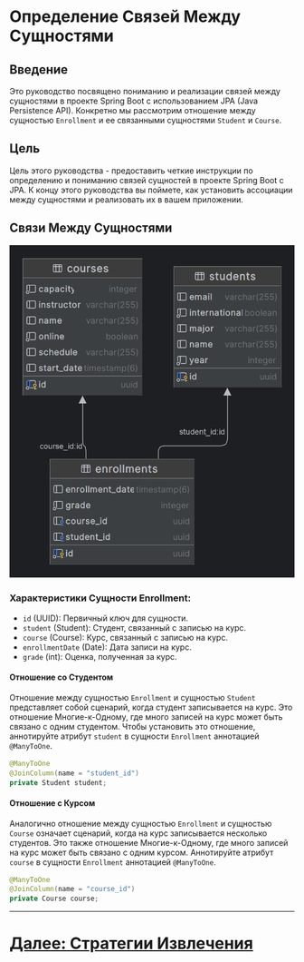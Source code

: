 # Определение Связей Между Сущностями

## Введение

Это руководство посвящено пониманию и реализации связей между сущностями в проекте Spring Boot с использованием JPA (Java Persistence API). Конкретно мы рассмотрим отношение между сущностью `Enrollment` и ее связанными сущностями `Student` и `Course`.

## Цель

Цель этого руководства - предоставить четкие инструкции по определению и пониманию связей сущностей в проекте Spring Boot с JPA. К концу этого руководства вы поймете, как установить ассоциации между сущностями и реализовать их в вашем приложении.

## Связи Между Сущностями

![img.png](../../../../srcs/jpa/er-diagram.png)
### Характеристики Сущности Enrollment:

- `id` (UUID): Первичный ключ для сущности.
- `student` (Student): Студент, связанный с записью на курс.
- `course` (Course): Курс, связанный с записью на курс.
- `enrollmentDate` (Date): Дата записи на курс.
- `grade` (int): Оценка, полученная за курс.

#### Отношение со Студентом

Отношение между сущностью `Enrollment` и сущностью `Student` представляет собой сценарий, когда студент записывается на курс. Это отношение Многие-к-Одному, где много записей на курс может быть связано с одним студентом. Чтобы установить это отношение, аннотируйте атрибут `student` в сущности `Enrollment` аннотацией `@ManyToOne`.

```java
@ManyToOne
@JoinColumn(name = "student_id")
private Student student;
```

#### Отношение с Курсом

Аналогично отношение между сущностью `Enrollment` и сущностью `Course` означает сценарий, когда на курс записывается несколько студентов. Это также отношение Многие-к-Одному, где много записей на курс может быть связано с одним курсом. Аннотируйте атрибут `course` в сущности `Enrollment` аннотацией `@ManyToOne`.

```java
@ManyToOne
@JoinColumn(name = "course_id")
private Course course;
```

---

# [Далее: Стратегии Извлечения](fetching.md)
